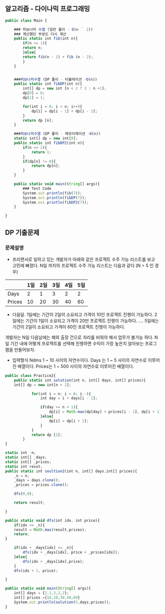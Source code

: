 ## 알고리즘 - 다이나믹 프로그래밍

```jsx
public class Main {

    ### 피보나치 수열 (일반 풀이 - O(n ＾ 2))
    ### 계산했던 부분도 다시 계산
    public static int fib(int n){
        if(n <= 1){
        return n;
        }else{
        return fib(n - 1) + fib (n - 2);
        }
    }


    ###피보나치수열 (DP 풀이 - 타뷸레이션 -O(n))
    public static int fibDP(int n){
        int[] dp = new int [n < 2 ? 2 : n +1];
        dp[0] = 0;
        dp[1] = 1;

        for(int i = 0; i < n; i++){
            dp[i] = dp[i - 1] + dp[i - 2];
        }
        return dp [n];
    }

    ###피보나치수열 (DP 풀이 - 메모이제이션 -O(n))
    static int[] dp = new int[8];
    public static int fibDP2(int n){
        if(n <= 2){
            return 1;
        }
        if(dp[n] != 0){
            return dp[n];
        }
    }

    public static void main(String[] args){
        ### Test Code
        System.out.println(fib(7));
        System.out.println(fibDP(7));
        System.out.println(fibDP2(7));
    }

}
```

## DP 기출문제

### 문제설명

- 프리랜서로 일하고 있는 개발자가 아래와 같은 프로젝트 수주 가능 리스트를 보고 고민에 빠졌다.
  N일 까지의 프로젝트 수주 가능 리스트는 다음과 같다 (N = 5 인 경우)

|        | 1일 | 2일 | 3일 | 4일 | 5일 |
| ------ | --- | --- | --- | --- | --- |
| Days   | 2   | 1   | 3   | 2   | 2   |
| Prices | 10  | 20  | 30  | 40  | 60  |

- 다음달.
  1일에는 기간이 2일이 소요되고 가격이 10인 프로젝트 진행이 가능하다.
  2일에는 기간이 1일이 소요되고 가격이 20만 프로젝트 진행이 가능하다.
  ....
  5일에는 기간이 2일이 소요되고 가격이 60인 프로젝트 진행이 가능하다.

개발자는 N일 다음날에는 해외 출장 건으로 자리를 비워야 해서 업무가 불가능 하다.
N일 기간 내에 어떻게 프로젝트를 선택해 진행하면
수익이 가장 높은지 알아보는 프로그램을 만들어보자.

- 입력형식
  Ndms 1 ~ 10 사이의 자연수이다.
  Days 는 1 ~ 5 사이의 자연수로 이루어진 배열이다.
  Prices는 1 ~ 500 사이의 자연수로 이루어진 배열이다.

```jsx
public class Practice2{
    public static int solution(int n, int[] days, int[] prices){
    int[] dp = new int[n + 2];

            for(int i = n; i > 0; i--){
                int day = i + days[i - 1];

                if(day <= n + 1){
                    dp[i] = Math.max(dp[day] + prices[i - 1], dp[i + 1]);
                }else{
                    dp[i] = dp[i + 1];
                }
            }
            return dp [1];
        }
}

static int -n;
static int[] _days;
static int[] _prices;
static int resut;
public static int soultion2(int n, int[] days,int[] prices){
    _n = n;
    _days = days.clone();
    _prices = prices.clone();

    dfs(0,0);

    return result;

}

public static void dfs(int idx, int price){
    if(idx >= _n){
    result = Math.max(result,prices);
    return;
}

    if(idx + _days[idx] <= _n){
        dfs(idx + _days[idx], price + _prices[idx]);
    }else{
        dfs(idx + _days[idx],price);
    }
    dfs(idx + 1, price);

}

public static void main(String[] args){
    int[] days = {2,1,3,2,2};
    int[] prices ={10,20,30,40,60}
    System.out.println(solution(5,days,prices));
}
```
